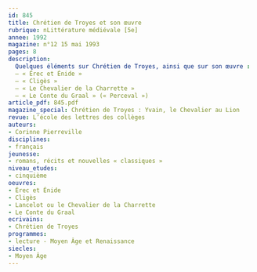 ```yaml
---
id: 845
title: Chrétien de Troyes et son œuvre 
rubrique: nLittérature médiévale [5e]
annee: 1992
magazine: n°12 15 mai 1993
pages: 8
description: 
  Quelques éléments sur Chrétien de Troyes, ainsi que sur son œuvre :
  – « Érec et Énide »
  – « Cligès »
  – « Le Chevalier de la Charrette »
  – « Le Conte du Graal » (« Perceval »)
article_pdf: 845.pdf
magazine_special: Chrétien de Troyes : Yvain, le Chevalier au Lion
revue: L’école des lettres des collèges
auteurs:
- Corinne Pierreville
disciplines:
- français
jeunesse:
- romans, récits et nouvelles « classiques »
niveau_etudes:
- cinquième
oeuvres:
- Érec et Énide
- Cligès
- Lancelot ou le Chevalier de la Charrette
- Le Conte du Graal
ecrivains:
- Chrétien de Troyes
programmes:
- lecture - Moyen Âge et Renaissance
siecles:
- Moyen Âge
---
```

